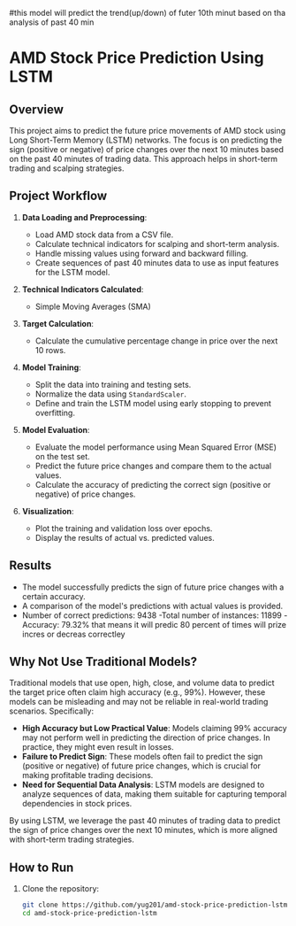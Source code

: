
#this model will predict the trend(up/down) of futer 10th minut based on tha analysis of past 40 min

# AMD Stock Price Prediction Using LSTM

## Overview

This project aims to predict the future price movements of AMD stock using Long Short-Term Memory (LSTM) networks. The focus is on predicting the sign (positive or negative) of price changes over the next 10 minutes based on the past 40 minutes of trading data. This approach helps in short-term trading and scalping strategies.

## Project Workflow

1. **Data Loading and Preprocessing**:
   - Load AMD stock data from a CSV file.
   - Calculate technical indicators for scalping and short-term analysis.
   - Handle missing values using forward and backward filling.
   - Create sequences of past 40 minutes data to use as input features for the LSTM model.

2. **Technical Indicators Calculated**:
   - Simple Moving Averages (SMA)

3. **Target Calculation**:
   - Calculate the cumulative percentage change in price over the next 10 rows.

4. **Model Training**:
   - Split the data into training and testing sets.
   - Normalize the data using `StandardScaler`.
   - Define and train the LSTM model using early stopping to prevent overfitting.

5. **Model Evaluation**:
   - Evaluate the model performance using Mean Squared Error (MSE) on the test set.
   - Predict the future price changes and compare them to the actual values.
   - Calculate the accuracy of predicting the correct sign (positive or negative) of price changes.

6. **Visualization**:
   - Plot the training and validation loss over epochs.
   - Display the results of actual vs. predicted values.

## Results

- The model successfully predicts the sign of future price changes with a certain accuracy.
- A comparison of the model's predictions with actual values is provided.
- Number of correct predictions: 9438
-Total number of instances: 11899
-Accuracy: 79.32% that means  it will predic  80 percent of times  will prize  incres or decreas correctley 
## Why Not Use Traditional Models?

Traditional models that use open, high, close, and volume data to predict the target price often claim high accuracy (e.g., 99%). However, these models can be misleading and may not be reliable in real-world trading scenarios. Specifically:

- **High Accuracy but Low Practical Value**: Models claiming 99% accuracy may not perform well in predicting the direction of price changes. In practice, they might even result in losses.
- **Failure to Predict Sign**: These models often fail to predict the sign (positive or negative) of future price changes, which is crucial for making profitable trading decisions.
- **Need for Sequential Data Analysis**: LSTM models are designed to analyze sequences of data, making them suitable for capturing temporal dependencies in stock prices.

By using LSTM, we leverage the past 40 minutes of trading data to predict the sign of price changes over the next 10 minutes, which is more aligned with short-term trading strategies.

## How to Run

1. Clone the repository:
   ```bash
   git clone https://github.com/yug201/amd-stock-price-prediction-lstm.git
   cd amd-stock-price-prediction-lstm
